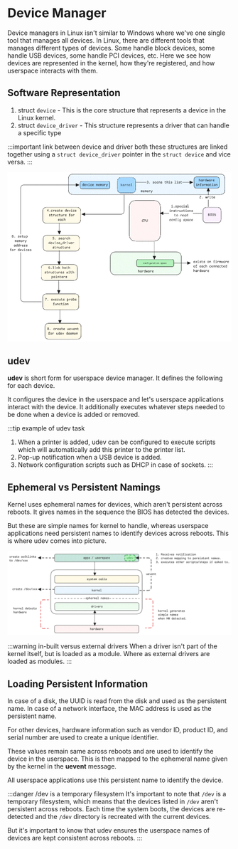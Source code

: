 # Device Manager

Device managers in Linux isn't similar to Windows where we've one single tool that manages all devices.
In Linux, there are different tools that manages different types of devices.
Some handle block devices, some handle USB devices, some handle PCI devices, etc.
Here we see how devices are represented in the kernel, how they're registered,
and how userspace interacts with them.

## Software Representation

1. struct `device` - This is the core structure that represents a device in the Linux kernel.
2. struct `device_driver` - This structure represents a driver that can handle a specific type

:::important link between device and driver
both these structures are linked together using a `struct device_driver` pointer in the `struct device`
and vice versa.
:::

![device-registration](../../static/img/unix-driver-registration.excalidraw.png)

## udev

**udev** is short form for userspace device manager.
It defines the following for each device.

It configures the device in the userspace and let's userspace applications interact with the device.
It additionally executes whatever steps needed to be done when a device is added or removed.

:::tip example of udev task

1. When a printer is added, udev can be configured to execute scripts which will
   automatically add this printer to the printer list.
2. Pop-up notification when a USB device is added.
3. Network configuration scripts such as DHCP in case of sockets.
   :::

## Ephemeral vs Persistent Namings

Kernel uses ephemeral names for devices, which aren't persistent across reboots.
It gives names in the sequence the BIOS has detected the devices.

But these are simple names for kernel to handle,
whereas userspace applications need persistent names to identify devices across reboots.
This is where udev comes into picture.

![udev](../../static/img/device-manager.excalidraw.png)

:::warning in-built versus external drivers
When a driver isn't part of the kernel itself, but is loaded as a module.
Where as external drivers are loaded as modules.
:::

## Loading Persistent Information

In case of a disk, the UUID is read from the disk and used as the persistent name.
In case of a network interface, the MAC address is used as the persistent name.

For other devices, hardware information such as vendor ID, product ID, and serial number are used to create a unique identifier.

These values remain same across reboots and are used to identify the device in the userspace.
This is then mapped to the ephemeral name given by the kernel in the **uevent** message.

All userspace applications use this persistent name to identify the device.

:::danger /dev is a temporary filesystem
It's important to note that `/dev` is a temporary filesystem,
which means that the devices listed in `/dev` aren't persistent across reboots.
Each time the system boots,
the devices are re-detected and the `/dev` directory is recreated with the current devices.

But it's important to know that udev ensures the userspace names of devices are kept consistent across reboots.
:::
